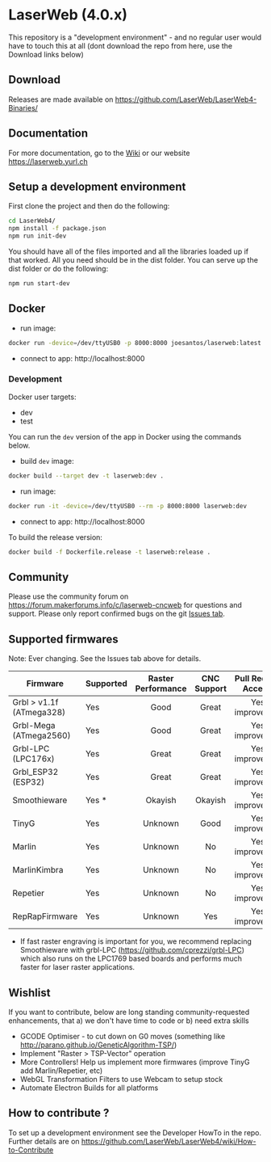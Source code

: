# LaserWeb (4.0.x)

This repository is a "development environment" - and no regular user would have to touch this at all (dont download the repo from here, use the Download links below)

## Download
Releases are made available on https://github.com/LaserWeb/LaserWeb4-Binaries/

## Documentation
For more documentation, go to the [Wiki](https://github.com/LaserWeb/LaserWeb4/wiki) or our website https://laserweb.yurl.ch

## Setup a development environment
First clone the project and then do the following:
```sh
cd LaserWeb4/
npm install -f package.json
npm run init-dev
```
You should have all of the files imported and all the libraries loaded up if that worked. All you need should be in the dist folder. You can serve up the dist folder or do the following:
```sh
npm run start-dev
```


## Docker

- run image:
```sh
docker run -device=/dev/ttyUSB0 -p 8000:8000 joesantos/laserweb:latest
```
- connect to app: http://localhost:8000

### Development

Docker user targets:
- dev
- test

You can run the `dev` version of the app in Docker using the commands below.
- build `dev` image:
```sh
docker build --target dev -t laserweb:dev .
```
- run image:
```sh
docker run -it -device=/dev/ttyUSB0 --rm -p 8000:8000 laserweb:dev
```
- connect to app: http://localhost:8000

To build the release version:
```sh
docker build -f Dockerfile.release -t laserweb:release .
```

## Community
Please use the community forum on https://forum.makerforums.info/c/laserweb-cncweb for questions and support.
Please only report confirmed bugs on the git [Issues tab](https://github.com/LaserWeb/LaserWeb4/issues).

## Supported firmwares

Note: Ever changing. See the Issues tab above for details.

| Firmware                  | Supported  | Raster Performance  | CNC Support  |Pull Requests Accepted             |
| ------------------------- |------------|:-------------------:|:------------:|:---------------------------------:|
| Grbl > v1.1f (ATmega328)  | Yes        | Good                |   Great      | Yes - improvements                |
| Grbl-Mega (ATmega2560)    | Yes        | Good                |   Great      | Yes - improvements                |
| Grbl-LPC (LPC176x)        | Yes        | Great               |   Great      | Yes - improvements                |
| Grbl_ESP32 (ESP32)        | Yes        | Great               |   Great      | Yes - improvements                |
| Smoothieware              | Yes *      | Okayish             |   Okayish    | Yes - improvements                |
| TinyG                     | Yes        | Unknown             |   Good       | Yes - improvements                |
| Marlin                    | Yes        | Unknown             |   No         | Yes - improvements                | 
| MarlinKimbra              | Yes        | Unknown             |   No         | Yes - improvements                | 
| Repetier                  | Yes        | Unknown             |   No         | Yes - improvements                |
| RepRapFirmware            | Yes        | Unknown             |   Yes        | Yes - improvements                |

* If fast raster engraving is important for you, we recommend replacing Smoothieware with grbl-LPC (https://github.com/cprezzi/grbl-LPC) which also runs on the LPC1769 based boards and performs much faster for laser raster applications.

## Wishlist

If you want to contribute, below are long standing community-requested enhancements, that a) we don't have time to code or b) need extra skills

* GCODE Optimiser - to cut down on G0 moves (something like http://parano.github.io/GeneticAlgorithm-TSP/)
* Implement "Raster > TSP-Vector" operation
* More Controllers! Help us implement more firmwares (improve TinyG add Marlin/Repetier, etc)
* WebGL Transformation Filters to use Webcam to setup stock
* Automate Electron Builds for all platforms

## How to contribute ?

To set up a development environment see the Developer HowTo in the repo. Further details are on https://github.com/LaserWeb/LaserWeb4/wiki/How-to-Contribute
